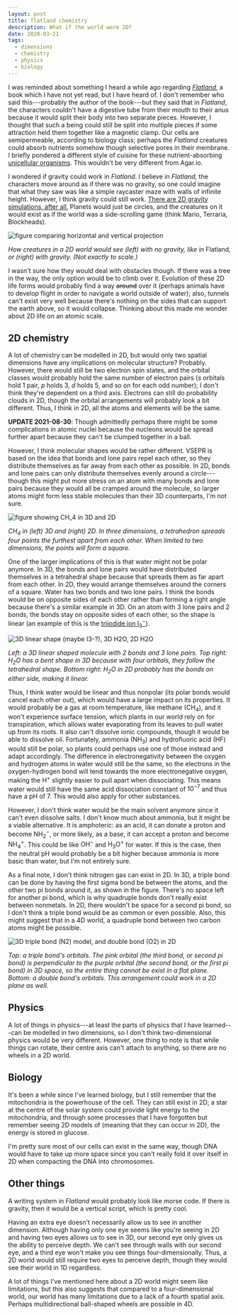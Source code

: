 ```yaml
---
layout: post
title: flatland chemistry
description: What if the world were 2D?
date: 2020-03-21
tags:
  - dimensions
  - chemistry
  - physics
  - biology
---
```


I was reminded about something I heard a while ago regarding [_Flatland_](https://en.wikipedia.org/wiki/Flatland), a book which I have not yet read, but I have heard of. I don't remember who said this---probably the author of the book---but they said that in _Flatland_, the characters couldn't have a digestive tube from their mouth to their anus because it would split their body into two separate pieces. However, I thought that such a being could still be split into multiple pieces if some attraction held them together like a magnetic clamp. Our cells are semipermeable, according to biology class; perhaps the _Flatland_ creatures could absorb nutrients somehow though selective pores in their membrane. I briefly pondered a different style of cuisine for these nutrient-absorbing [unicellular organisms](https://en.wikipedia.org/wiki/Valonia_ventricosa). This wouldn't be very different from Agar<span></span>.io.

I wondered if gravity could work in _Flatland_. I believe in _Flatland_, the characters move around as if there was no gravity, so one could imagine that what they saw was like a simple raycaster maze with walls of infinite height. However, I think gravity could still work. [There are 2D gravity simulations, after all.](https://moomath.com/programs/0005/) Planets would just be circles, and the creatures on it would exist as if the world was a side-scrolling game (think Mario, Terraria, Blockheads).

![figure comparing horizontal and vertical projection](../images/2d-projections.svg)

_How creatures in a 2D world would see (left) with no gravity, like in_ Flatland, _or (right) with gravity. (Not exactly to scale.)_

I wasn't sure how they would deal with obstacles though. If there was a tree in the way, the only option would be to climb over it. Evolution of these 2D life forms would probably find a way ~~around~~ over it (perhaps animals have to develop flight in order to navigate a world outside of water); also, tunnels can't exist very well because there's nothing on the sides that can support the earth above, so it would collapse. Thinking about this made me wonder about 2D life on an atomic scale.

## 2D chemistry

A lot of chemistry can be modelled in 2D, but would only two spatial dimensions have any implications on molecular structure? Probably. However, there would still be two electron spin states, and the orbital classes would probably hold the same number of electron pairs (_s_ orbitals hold 1 pair, _p_ holds 3, _d_ holds 5, and so on for each odd number); I don't think they're dependent on a third axis. Electrons can still do probability clouds in 2D, though the orbital arrangements will probably look a bit different. Thus, I think in 2D, all the atoms and elements will be the same.

**UPDATE 2021-08-30**: Though admittedly perhaps there might be some
complications in atomic nuclei because the nucleons would be spread further
apart because they can't be clumped together in a ball.

However, I think molecular shapes would be rather different. VSEPR is based on the idea that bonds and lone pairs repel each other, so they distribute themselves as far away from each other as possible. In 2D, bonds and lone pairs can only distribute themselves evenly around a circle---though this might put more stress on an atom with many bonds and lone pairs because they would all be cramped around the molecule, so larger atoms might form less stable molecules than their 3D counterparts, I'm not sure.

![figure showing $CH_4$ in 3D and 2D](../images/vsepr.svg)

_$\text{CH}_4$ in (left) 3D and (right) 2D. In three dimensions, a tetrahedron spreads four points the furthest apart from each other. When limited to two dimensions, the points will form a square._

One of the larger implications of this is that water might not be polar anymore. In 3D, the bonds and lone pairs would have distributed themselves in a tetrahedral shape because that spreads them as far apart from each other. In 2D, they would arrange themselves around the corners of a square. Water has two bonds and two lone pairs. I think the bonds would be on opposite sides of each other rather than forming a right angle because there's a similar example in 3D. On an atom with 3 lone pairs and 2 bonds, the bonds stay on opposite sides of each other, so the shape is linear (an example of this is the [triiodide ion $\text{I}_3^-$](https://en.wikipedia.org/wiki/Triiodide)).

![3D linear shape (maybe I3-?), 3D H2O, 2D H2O](../images/linear_vsepr.svg)

_Left: a 3D linear shaped molecule with 2 bonds and 3 lone pairs. Top right: $\text{H}_2\text{O}$ has a bent shape in 3D because with four orbitals, they follow the tetrahedral shape. Bottom right: $\text{H}_2\text{O}$ in 2D probably has the bonds on either side, making it linear._

Thus, I think water would be linear and thus nonpolar (its polar bonds would cancel each other out), which would have a large impact on its properties. It would probably be a gas at room temperature, like methane ($\text{CH}_4$), and it won't experience surface tension, which plants in our world rely on for transpiration, which allows water evaporating from its leaves to pull water up from its roots. It also can't dissolve ionic compounds, though it would be able to dissolve oil. Fortunately, ammonia ($\text{NH}_3$) and hydrofluoric acid ($\text{HF}$) would still be polar, so plants could perhaps use one of those instead and adapt accordingly. The difference in electronegativity between the oxygen and hydrogen atoms in water would still be the same, so the electrons in the oxygen-hydrogen bond will tend towards the more electronegative oxygen, making the $\text{H}^+$ slightly easier to pull apart when dissociating. This means water would still have the same acid dissociation constant of $10^{-7}$ and thus have a pH of $7$. This would also apply for other substances.

However, I don't think water would be the main solvent anymore since it can't even dissolve salts. I don't know much about ammonia, but it might be a viable alternative. It is amphoteric: as an acid, it can donate a proton and become $\text{NH}_2^-$, or more likely, as a base, it can accept a proton and become $\text{NH}_4^+$. This could be like $\text{OH}^-$ and $\text{H}_3\text{O}^+$ for water. If this is the case, then the neutral pH would probably be a bit higher because ammonia is more basic than water, but I'm not entirely sure.

As a final note, I don't think nitrogen gas can exist in 2D. In 3D, a triple bond can be done by having the first sigma bond be between the atoms, and the other two pi bonds around it, as shown in the figure. There's no space left for another pi bond, which is why quadruple bonds don't really exist between nonmetals. In 2D, there wouldn't be space for a second pi bond, so I don't think a triple bond would be as common or even possible. Also, this might suggest that in a 4D world, a quadruple bond between two carbon atoms might be possible.

![3D triple bond (N2) model, and double bond (O2) in 2D](../images/bond-lobes.svg)

_Top: a triple bond's orbitals. The pink orbital (the third bond, or second pi bond) is perpendicular to the purple orbital (the second bond, or the first pi bond) in 3D space, so the entire thing cannot be exist in a flat plane. Bottom: a double bond's orbitals. This arrangement could work in a 2D plane as well._

## Physics

A lot of things in physics---at least the parts of physics that I have learned---can be modelled in two dimensions, so I don't think two-dimensional physics would be very different. However, one thing to note is that while things can rotate, their centre axis can't attach to anything, so there are no wheels in a 2D world.

## Biology

It's been a while since I've learned biology, but I still remember that the mitochondria is the powerhouse of the cell. They can still exist in 2D; a star at the centre of the solar system could provide light energy to the mitochondria, and through some processes that I have forgotten but remember seeing 2D models of (meaning that they can occur in 2D), the energy is stored in glucose.

I'm pretty sure most of our cells can exist in the same way, though DNA would have to take up more space since you can't really fold it over itself in 2D when compacting the DNA into chromosomes.

## Other things

A writing system in _Flatland_ would probably look like morse code. If there is gravity, then it would be a vertical script, which is pretty cool.

Having an extra eye doesn't necessarily allow us to see in another dimension. Although having only one eye seems like you're seeing in 2D and having two eyes allows us to see in 3D, our second eye only gives us the ability to perceive depth. We can't see through walls with our second eye, and a third eye won't make you see things four-dimensionally. Thus, a 2D world would still require two eyes to perceive depth, though they would see their world in 1D regardless.

A lot of things I've mentioned here about a 2D world might seem like limitations, but this also suggests that compared to a four-dimensional world, our world has many limitations due to a lack of a fourth spatial axis. Perhaps multidirectional ball-shaped wheels are possible in 4D.
